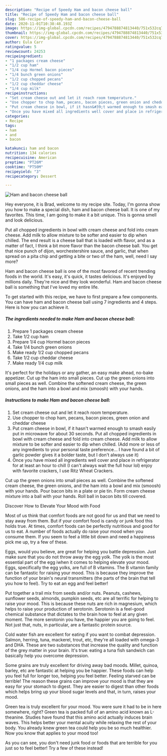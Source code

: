 ```yaml
---
description: "Recipe of Speedy Ham and bacon cheese ball"
title: "Recipe of Speedy Ham and bacon cheese ball"
slug: 586-recipe-of-speedy-ham-and-bacon-cheese-ball
date: 2020-11-01T10:38:48.193Z
image: https://img-global.cpcdn.com/recipes/4794788874813440/751x532cq70/ham-and-bacon-cheese-ball-recipe-main-photo.jpg
thumbnail: https://img-global.cpcdn.com/recipes/4794788874813440/751x532cq70/ham-and-bacon-cheese-ball-recipe-main-photo.jpg
cover: https://img-global.cpcdn.com/recipes/4794788874813440/751x532cq70/ham-and-bacon-cheese-ball-recipe-main-photo.jpg
author: Eula Carr
ratingvalue: 5
reviewcount: 24253
recipeingredient:
- "1 packages cream cheese"
- "1/2 cup ham"
- "1/4 cup Hormel bacon pieces"
- "1/4 bunch green onions"
- "1/2 cup chopped pecans"
- "1/2 cup cheddar cheese"
- "1/4 cup milk"
recipeinstructions:
- "Set cream cheese out and let it reach room temperature."
- "Use chopper to chop ham, pecans, bacon pieces, green onion and cheddar cheese"
- "Put cream cheese in bowl, if it hasn&#39;t warmed enough to smash easily put in microwave for about 30 seconds. Put all chopped ingredients in bowl with cream cheese and fold into cream cheese. Add milk to allow mixture to be softer and easier to dip when chilled. (Add more or less of any ingredients to your personal taste preference... I have found a bit of garlic powder gives it a bolder taste, but I don&#39;t always use it)"
- "Once you have mixed all ingredients well cover and place in refrigerator for at least an hour to chill (I can&#39;t always wait the full hour lol) enjoy with favorite crackers, I use Ritz Wheat Crackers."
categories:
- Recipe
tags:
- ham
- and
- bacon

katakunci: ham and bacon 
nutrition: 134 calories
recipecuisine: American
preptime: "PT26M"
cooktime: "PT50M"
recipeyield: "3"
recipecategory: Dessert

---
```



![Ham and bacon cheese ball](https://img-global.cpcdn.com/recipes/4794788874813440/751x532cq70/ham-and-bacon-cheese-ball-recipe-main-photo.jpg)

Hey everyone, it is Brad, welcome to my recipe site. Today, I'm gonna show you how to make a special dish, ham and bacon cheese ball. It is one of my favorites. This time, I am going to make it a bit unique. This is gonna smell and look delicious.

Put all chopped ingredients in bowl with cream cheese and fold into cream cheese. Add milk to allow mixture to be softer and easier to dip when chilled. The end result is a cheese ball that is loaded with flavor, and as a matter of fact, I think a bit more flavor than the bacon cheese ball. You get that nice punch of dijon, worchestershire sauce, and garlic, that when spread on a pita chip and getting a bite or two of the ham, well, need I say more?

Ham and bacon cheese ball is one of the most favored of recent trending foods in the world. It's easy, it's quick, it tastes delicious. It's enjoyed by millions daily. They're nice and they look wonderful. Ham and bacon cheese ball is something that I've loved my entire life.


To get started with this recipe, we have to first prepare a few components. You can have ham and bacon cheese ball using 7 ingredients and 4 steps. Here is how you can achieve it.

<!--inarticleads1-->

##### The ingredients needed to make Ham and bacon cheese ball:

1. Prepare 1 packages cream cheese
1. Take 1/2 cup ham
1. Prepare 1/4 cup Hormel bacon pieces
1. Take 1/4 bunch green onions
1. Make ready 1/2 cup chopped pecans
1. Take 1/2 cup cheddar cheese
1. Make ready 1/4 cup milk


It&#39;s perfect for the holidays or any gather, an easy make ahead, no-bake appetizer. Cut up the ham into small pieces. Cut up the green onions into small pieces as well. Combine the softened cream cheese, the green onions, and the ham into a bowl and mix (smoosh) with your hands. 

<!--inarticleads2-->

##### Instructions to make Ham and bacon cheese ball:

1. Set cream cheese out and let it reach room temperature.
1. Use chopper to chop ham, pecans, bacon pieces, green onion and cheddar cheese
1. Put cream cheese in bowl, if it hasn&#39;t warmed enough to smash easily put in microwave for about 30 seconds. Put all chopped ingredients in bowl with cream cheese and fold into cream cheese. Add milk to allow mixture to be softer and easier to dip when chilled. (Add more or less of any ingredients to your personal taste preference... I have found a bit of garlic powder gives it a bolder taste, but I don&#39;t always use it)
1. Once you have mixed all ingredients well cover and place in refrigerator for at least an hour to chill (I can&#39;t always wait the full hour lol) enjoy with favorite crackers, I use Ritz Wheat Crackers.


Cut up the green onions into small pieces as well. Combine the softened cream cheese, the green onions, and the ham into a bowl and mix (smoosh) with your hands. Pour bacon bits in a plate or pie tin. Form cream cheese mixture into a ball with your hands. Roll ball in bacon bits till covered. 

Discover How to Elevate Your Mood with Food


Most of us think that comfort foods are not good for us and that we need to stay away from them. But if your comfort food is candy or junk food this holds true. At times, comfort foods can be perfectly nutritious and good for us to eat. A number of foods actually do raise your mood when you consume them. If you seem to feel a little bit down and need a happiness pick me up, try a few of these.

Eggs, would you believe, are great for helping you battle depression. Just make sure that you do not throw away the egg yolk. The yolk is the most essential part of the egg iwhen it comes to helping elevate your mood. Eggs, specifically the egg yolks, are full of B vitamins. The B vitamin family can be fantastic for raising your mood. This is because they improve the function of your brain's neural transmitters (the parts of the brain that tell you how to feel). Try to eat an egg and feel better!

Put together a trail mix from seeds and/or nuts. Peanuts, cashews, sunflower seeds, almonds, pumpkin seeds, etc are all terrific for helping to raise your mood. This is because these nuts are rich in magnesium, which helps to raise your production of serotonin. Serotonin is a feel-good chemical substance that dictates to the brain how to feel at any given moment. The more serotonin you have, the happier you are going to feel. Not just that, nuts, in particular, are a fantastic protein source.

Cold water fish are excellent for eating if you want to combat depression. Salmon, herring, tuna, mackerel, trout, etc, they're all loaded with omega-3 and DHA. These are two substances that increase the quality and function of the grey matter in your brain. It's true: eating a tuna fish sandwich can basically help you overcome depression. 

Some grains are truly excellent for driving away bad moods. Millet, quinoa, barley, etc are fantastic at helping you be happier. These foods can help you feel full for longer too, helping you feel better. Feeling starved can be terrible! The reason these grains can improve your mood is that they are easy for your stomach to digest. They are easier to digest than other foods which helps bring up your blood sugar levels and that, in turn, raises your mood.

Green tea is truly excellent for your mood. You were sure it had to be in here somewhere, right? Green tea is packed full of an amino acid known as L-theanine. Studies have found that this amino acid actually induces brain waves. This helps better your mental acuity while relaxing the rest of your body. You already knew green tea could help you be so much healthier. Now you know that applies to your mood too!

As you can see, you don't need junk food or foods that are terrible for you just so to feel better! Try a few of these instead!

